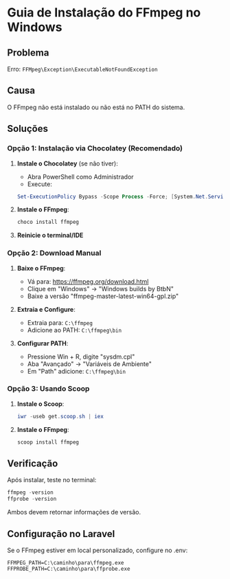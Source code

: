 # Guia de Instalação do FFmpeg no Windows

## Problema
Erro: `FFMpeg\Exception\ExecutableNotFoundException`

## Causa
O FFmpeg não está instalado ou não está no PATH do sistema.

## Soluções

### Opção 1: Instalação via Chocolatey (Recomendado)

1. **Instale o Chocolatey** (se não tiver):
   - Abra PowerShell como Administrador
   - Execute:
   ```powershell
   Set-ExecutionPolicy Bypass -Scope Process -Force; [System.Net.ServicePointManager]::SecurityProtocol = [System.Net.ServicePointManager]::SecurityProtocol -bor 3072; iex ((New-Object System.Net.WebClient).DownloadString('https://community.chocolatey.org/install.ps1'))
   ```

2. **Instale o FFmpeg**:
   ```powershell
   choco install ffmpeg
   ```

3. **Reinicie o terminal/IDE**

### Opção 2: Download Manual

1. **Baixe o FFmpeg**:
   - Vá para: https://ffmpeg.org/download.html
   - Clique em "Windows" → "Windows builds by BtbN"
   - Baixe a versão "ffmpeg-master-latest-win64-gpl.zip"

2. **Extraia e Configure**:
   - Extraia para: `C:\ffmpeg`
   - Adicione ao PATH: `C:\ffmpeg\bin`

3. **Configurar PATH**:
   - Pressione Win + R, digite "sysdm.cpl"
   - Aba "Avançado" → "Variáveis de Ambiente"
   - Em "Path" adicione: `C:\ffmpeg\bin`

### Opção 3: Usando Scoop

1. **Instale o Scoop**:
   ```powershell
   iwr -useb get.scoop.sh | iex
   ```

2. **Instale o FFmpeg**:
   ```powershell
   scoop install ffmpeg
   ```

## Verificação

Após instalar, teste no terminal:
```powershell
ffmpeg -version
ffprobe -version
```

Ambos devem retornar informações de versão.

## Configuração no Laravel

Se o FFmpeg estiver em local personalizado, configure no .env:
```env
FFMPEG_PATH=C:\caminho\para\ffmpeg.exe
FFPROBE_PATH=C:\caminho\para\ffprobe.exe
```
